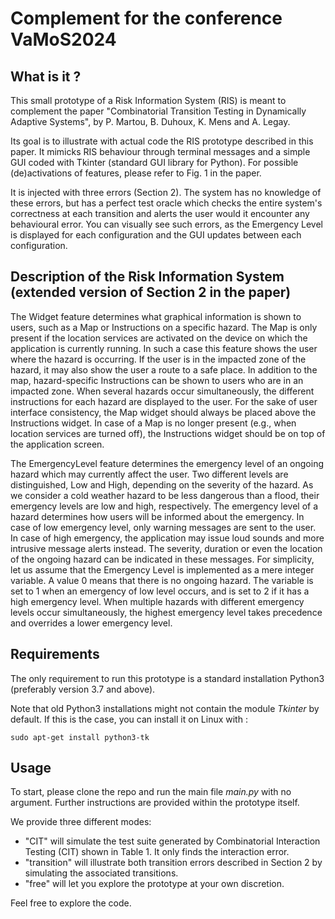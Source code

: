 # Complement for the conference VaMoS2024
## What is it ?
This small prototype of a Risk Information System (RIS) is meant to complement the paper "Combinatorial Transition Testing in Dynamically Adaptive Systems", by P. Martou, B. Duhoux, K. Mens and A. Legay.

Its goal is to illustrate with actual code the RIS prototype described in this paper. It mimicks RIS behaviour through terminal messages and a simple GUI coded with Tkinter (standard GUI library for Python). For possible (de)activations of features, please refer to Fig. 1 in the paper.

It is injected with three errors (Section 2). The system has no knowledge of these errors, but has a perfect test oracle which checks the entire system's correctness at each transition and alerts the user would it encounter any behavioural error. You can visually see such errors, as the Emergency Level is displayed for each configuration and the GUI updates between each configuration.

## Description of the Risk Information System (extended version of Section 2 in the paper)

The Widget feature determines what graphical information is shown to users, such as a Map or Instructions on a specific hazard. 
The Map is only present if the location services are activated on the device on which the application is currently running. 
In such a case this feature shows the user where the hazard is occurring.
If the user is in the impacted zone of the hazard, it may also show the user a route to a safe place.
In addition to the map, hazard-specific Instructions can be shown to users who are in an impacted zone. 
When several hazards occur simultaneously, the different instructions for each hazard are displayed to the user.
For the sake of user interface consistency, the Map widget should always be placed above the Instructions widget. In case of a Map is no longer present (e.g., when location services are turned off), the Instructions widget should be on top of the application screen. 

The EmergencyLevel feature determines the emergency level of an ongoing hazard which may currently affect the user.
Two different levels are distinguished, Low and High, depending on the severity of the hazard.
As we consider a cold weather hazard to be less dangerous than a flood, their emergency levels are low and high, respectively.
The emergency level of a hazard determines how users will be informed about the emergency.
In case of low emergency level, only warning messages are sent to the user.
In case of high emergency, the application may issue loud sounds and more intrusive message alerts instead.
The severity, duration or even the location of the ongoing hazard can be indicated in these messages.
For simplicity, let us assume that the Emergency Level is implemented as a mere integer variable.
A value 0 means that there is no ongoing hazard.  The variable is set to 1 when an emergency of low level occurs, and is set to 2 if it has a high emergency level.
When multiple hazards with different emergency levels occur simultaneously, the highest emergency level takes precedence and overrides a lower emergency level.

## Requirements

The only requirement to run this prototype is a standard installation Python3 (preferably version 3.7 and above).

Note that old Python3 installations might not contain the module _Tkinter_ by default. If this is the case, you can install it on Linux with : 
```
sudo apt-get install python3-tk
```

## Usage

To start, please clone the repo and run the main file _main.py_ with no argument. Further instructions are provided within the prototype itself.

We provide three different modes:
- "CIT" will simulate the test suite generated by Combinatorial Interaction Testing (CIT) shown in Table 1. It only finds the interaction error.
- "transition" will illustrate both transition errors described in Section 2 by simulating the associated transitions.
- "free" will let you explore the prototype at your own discretion.

Feel free to explore the code.
